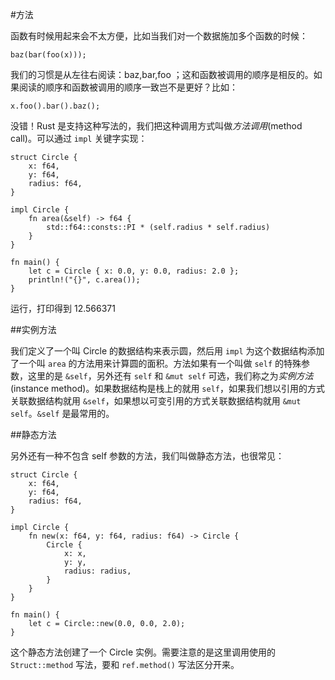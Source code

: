 #方法

函数有时候用起来会不太方便，比如当我们对一个数据施加多个函数的时候：

	baz(bar(foo(x)));
	
我们的习惯是从左往右阅读：baz,bar,foo ；这和函数被调用的顺序是相反的。如果阅读的顺序和函数被调用的顺序一致岂不是更好？比如：

	x.foo().bar().baz();
	
没错！Rust 是支持这种写法的，我们把这种调用方式叫做*方法调用*(method call)。可以通过 `impl` 关键字实现：

	struct Circle {
	    x: f64,
	    y: f64,
	    radius: f64,
	}

	impl Circle {
	    fn area(&self) -> f64 {
	        std::f64::consts::PI * (self.radius * self.radius)
	    }
	}

	fn main() {
	    let c = Circle { x: 0.0, y: 0.0, radius: 2.0 };
	    println!("{}", c.area());
	}
	
运行，打印得到 12.566371

##实例方法

我们定义了一个叫 Circle 的数据结构来表示圆，然后用 `impl` 为这个数据结构添加了一个叫 `area` 的方法用来计算圆的面积。方法如果有一个叫做 `self` 的特殊参数，这里的是 `&self`，另外还有 `self` 和 `&mut self` 可选，我们称之为*实例方法*(instance method)。如果数据结构是栈上的就用 `self`，如果我们想以引用的方式关联数据结构就用 `&self`，如果想以可变引用的方式关联数据结构就用  `&mut self`。`&self` 是最常用的。

##静态方法

另外还有一种不包含 self 参数的方法，我们叫做静态方法，也很常见：

	struct Circle {
	    x: f64,
	    y: f64,
	    radius: f64,
	}

	impl Circle {
	    fn new(x: f64, y: f64, radius: f64) -> Circle {
	        Circle {
	            x: x,
	            y: y,
	            radius: radius,
	        }
	    }
	}

	fn main() {
	    let c = Circle::new(0.0, 0.0, 2.0);
	}
	
这个静态方法创建了一个 Circle 实例。需要注意的是这里调用使用的 `Struct::method` 写法，要和 `ref.method()` 写法区分开来。


